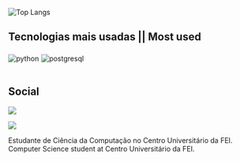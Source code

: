 
![Top Langs](https://github-readme-stats.vercel.app/api/top-langs/?username=gabriellemitie&layout=compact)


## Tecnologias mais usadas || Most used


<div style="display: flex; flex-wrap: wrap;">
<img align="center" style="margin-right:5px;margin-top: 5px" alt="python" src="https://img.shields.io/badge/Python-3776AB?style=for-the-badge&logo=python&logoColor=white"/>

<img align="center" style="margin-right:5px;margin-top: 5px" alt="postgresql" src="https://img.shields.io/badge/PostgreSQL-316192?style=for-the-badge&logo=postgresql&logoColor=white"/>  





</div>

</div><br/>


## Social 

  
[<img src="https://img.shields.io/badge/LinkedIn-0077B5?style=for-the-badge&logo=linkedin&logoColor=white">](www.linkedin.com/in/gabrielletenguan)

<a href="mailto:mitiegabi@gmail.com">
<img src="https://img.shields.io/badge/Gmail-D14836?style=for-the-badge&logo=gmail&logoColor=white"/>
</a>

  





Estudante de Ciência da Computação no Centro Universitário da FEI.  
Computer Science student at Centro Universitário da FEI.





